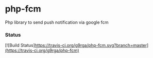 # php-fcm
Php library to send push notification via google fcm

### Status
[![Build Status]https://travis-ci.org/g9rga/php-fcm.svg?branch=master](https://travis-ci.org/g9rga/php-fcm)
